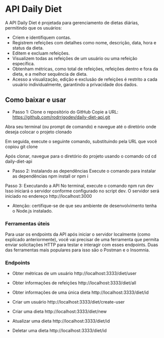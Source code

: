 # API Daily Diet

A API Daily Diet é projetada para gerenciamento de dietas diárias, permitindo que os usuários:

- Criem e identifiquem contas.
- Registrem refeições com detalhes como nome, descrição, data, hora e status da dieta.
- Editem e excluam refeições.
- Visualizem todas as refeições de um usuário ou uma refeição específica.
- Obtenham métricas, como total de refeições, refeições dentro e fora da dieta, e a melhor sequência de dieta.
- Acesso a visualização, edição e exclusão de refeições é restrito a cada usuário individualmente, garantindo a privacidade dos dados.


## Como baixar e usar

- Passo 1: Clone o repositório do GitHub
Copie a URL: https://github.com/rodrrigodev/daily-diet-api.git

Abra seu terminal (ou prompt de comando) e navegue até o diretório onde deseja colocar o projeto clonado

Em seguida, execute o seguinte comando, substituindo <URL> pela URL que você copiou
git clone <URL>

Após clonar, navegue para o diretório do projeto usando o comando cd
cd daily-diet-api

- Passo 2: Instalando as dependências
Execute o comando para instalar as dependências
npm install or npm i

Passo 3: Executando a API
No terminal, execute o comando npm run dev
Isso iniciará o servidor conforme configurado no script dev.
O servidor será iniciado no endereço http://localhost:3000

* Atenção: certifique-se de que seu ambiente de desenvolvimento tenha o Node.js instalado.

### Ferramentas úteis
Para usar os endpoints da API após iniciar o servidor localmente (como explicado anteriormente), você vai precisar de uma ferramenta que permita enviar solicitações HTTP para testar e interagir com esses endpoints. Duas das ferramentas mais populares para isso são o Postman e o Insomnia.

### Endpoints
- Obter métricas de um usuário
http://localhost:3333/diet/user

- Obter informações de refeições
http://localhost:3333/diet/all

- Obter informações de uma única dieta
http://localhost:3333/diet/id

- Criar um usuário
http://localhost:3333/diet/create-user

- Criar uma dieta
http://localhost:3333/diet/new

- Atualizar uma dieta
http://localhost:3333/diet/id

- Deletar uma dieta
http://localhost:3333/diet/id
